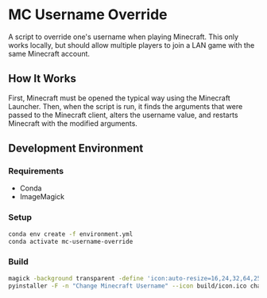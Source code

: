 # MC Username Override

A script to override one's username when playing Minecraft. This only works locally, but should allow multiple players to join a LAN game with the same Minecraft account.

## How It Works

First, Minecraft must be opened the typical way using the Minecraft Launcher. Then, when the script is run, it finds the arguments that were passed to the Minecraft client, alters the username value, and restarts Minecraft with the modified arguments.

## Development Environment

### Requirements
- Conda
- ImageMagick

### Setup

```sh
conda env create -f environment.yml
conda activate mc-username-override
```

### Build

```sh
magick -background transparent -define 'icon:auto-resize=16,24,32,64,256' icon.svg build/icon.ico
pyinstaller -F -n "Change Minecraft Username" --icon build/icon.ico change_username.py
```
